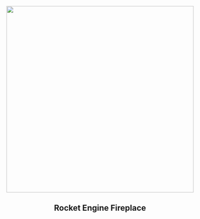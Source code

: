 
<p align="center"><img src="https://apod.nasa.gov/apod/image/2412/NASARocketEngineFireplaceSnap600.png" width="500" height="500"></p>
<h2 align="center"> Rocket Engine Fireplace </h2>
